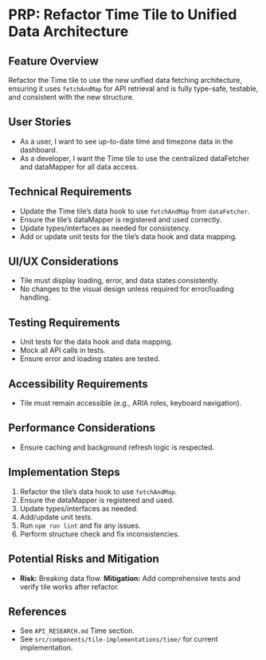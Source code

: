 # PRP: Refactor Time Tile to Unified Data Architecture

## Feature Overview

Refactor the Time tile to use the new unified data fetching architecture, ensuring it uses `fetchAndMap` for API retrieval and is fully type-safe, testable, and consistent with the new structure.

## User Stories

- As a user, I want to see up-to-date time and timezone data in the dashboard.
- As a developer, I want the Time tile to use the centralized dataFetcher and dataMapper for all data access.

## Technical Requirements

- Update the Time tile’s data hook to use `fetchAndMap` from `dataFetcher`.
- Ensure the tile’s dataMapper is registered and used correctly.
- Update types/interfaces as needed for consistency.
- Add or update unit tests for the tile’s data hook and data mapping.

## UI/UX Considerations

- Tile must display loading, error, and data states consistently.
- No changes to the visual design unless required for error/loading handling.

## Testing Requirements

- Unit tests for the data hook and data mapping.
- Mock all API calls in tests.
- Ensure error and loading states are tested.

## Accessibility Requirements

- Tile must remain accessible (e.g., ARIA roles, keyboard navigation).

## Performance Considerations

- Ensure caching and background refresh logic is respected.

## Implementation Steps

1. Refactor the tile’s data hook to use `fetchAndMap`.
2. Ensure the dataMapper is registered and used.
3. Update types/interfaces as needed.
4. Add/update unit tests.
5. Run `npm run lint` and fix any issues.
6. Perform structure check and fix inconsistencies.

## Potential Risks and Mitigation

- **Risk:** Breaking data flow. **Mitigation:** Add comprehensive tests and verify tile works after refactor.

## References

- See `API_RESEARCH.md` Time section.
- See `src/components/tile-implementations/time/` for current implementation.
